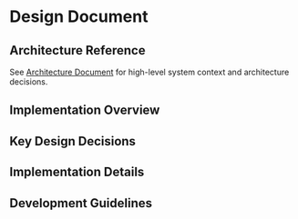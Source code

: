 <!--
INSTRUCTIONS FOR DESIGN DOCUMENT (FREESTYLE):
- Document technical implementation details in whatever format works best
- Focus on what to build and how to build it well
- Include key decisions, patterns, and implementation guidance
- Consider including testing approach, error handling, and performance
- Reference architecture document for high-level context
- Keep it practical and actionable for developers
-->

# Design Document

## Architecture Reference

See [Architecture Document](./architecture.md) for high-level system context and architecture decisions.

## Implementation Overview

<!-- Brief overview of the technical implementation approach -->

## Key Design Decisions

<!-- Important technical decisions and their rationale -->

## Implementation Details

<!-- Specific implementation guidance, patterns, and approaches -->

## Development Guidelines

<!-- Coding standards, patterns, and best practices for this project -->
